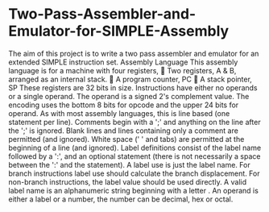 # Two-Pass-Assembler-and-Emulator-for-SIMPLE-Assembly
The aim of this project is to write a two pass assembler and emulator for an extended SIMPLE instruction set.
Assembly Language
This assembly language is for a machine with four registers,
 Two registers, A & B, arranged as an internal stack.
 A program counter, PC
 A stack pointer, SP
These registers are 32 bits in size. Instructions have either no operands or a single operand. The
operand is a signed 2's complement value. The encoding uses the bottom 8 bits for opcode and
the upper 24 bits for operand.
As with most assembly languages, this is line based (one statement per line). Comments begin
with a ';' and anything on the line after the ';' is ignored. Blank lines and lines containing only a
comment are permitted (and ignored). White space (' ' and tabs) are permitted at the beginning of
a line (and ignored). Label definitions consist of the label name followed by a ':', and an optional
statement (there is not necessarily a space between the ':' and the statement). A label use is just
the label name. For branch instructions label use should calculate the branch displacement. For
non-branch instructions, the label value should be used directly. A valid label name is an
alphanumeric string beginning with a letter . An operand is either a label or a number, the
number can be decimal, hex or octal.
